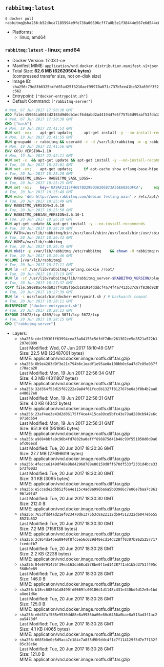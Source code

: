 ## `rabbitmq:latest`

```console
$ docker pull rabbitmq@sha256:b52dbca7185594e9fe736a06596cff7a0b5e1f38444e567e6d544c85b1d2068d
```

-	Platforms:
	-	linux; amd64

### `rabbitmq:latest` - linux; amd64

-	Docker Version: 17.03.1-ce
-	Manifest MIME: `application/vnd.docker.distribution.manifest.v2+json`
-	Total Size: **62.6 MB (62620504 bytes)**  
	(compressed transfer size, not on-disk size)
-	Image ID: `sha256:79e8fb6325bcfd65ad25f3210aef99970a071c737b5ee41be323a69ff352c562`
-	Entrypoint: `["docker-entrypoint.sh"]`
-	Default Command: `["rabbitmq-server"]`

```dockerfile
# Wed, 07 Jun 2017 17:50:38 GMT
ADD file:459661a8014d2183d9d0db1ecf6d4abd2a4419447e5f757b8d99aaf53fda13bc in / 
# Wed, 07 Jun 2017 17:50:38 GMT
CMD ["bash"]
# Mon, 19 Jun 2017 22:41:53 GMT
RUN set -ex; 	apt-get update; 	apt-get install -y --no-install-recommends 		gnupg2 		dirmngr 	; 	rm -rf /var/lib/apt/lists/*
# Mon, 19 Jun 2017 22:41:55 GMT
RUN groupadd -r rabbitmq && useradd -r -d /var/lib/rabbitmq -m -g rabbitmq rabbitmq
# Mon, 19 Jun 2017 22:41:56 GMT
ENV GOSU_VERSION=1.10
# Mon, 19 Jun 2017 22:42:11 GMT
RUN set -x 	&& apt-get update && apt-get install -y --no-install-recommends ca-certificates wget && rm -rf /var/lib/apt/lists/* 	&& wget -O /usr/local/bin/gosu "https://github.com/tianon/gosu/releases/download/$GOSU_VERSION/gosu-$(dpkg --print-architecture)" 	&& wget -O /usr/local/bin/gosu.asc "https://github.com/tianon/gosu/releases/download/$GOSU_VERSION/gosu-$(dpkg --print-architecture).asc" 	&& export GNUPGHOME="$(mktemp -d)" 	&& gpg --keyserver ha.pool.sks-keyservers.net --recv-keys B42F6819007F00F88E364FD4036A9C25BF357DD4 	&& gpg --batch --verify /usr/local/bin/gosu.asc /usr/local/bin/gosu 	&& rm -rf "$GNUPGHOME" /usr/local/bin/gosu.asc 	&& chmod +x /usr/local/bin/gosu 	&& gosu nobody true 	&& apt-get purge -y --auto-remove ca-certificates wget
# Tue, 20 Jun 2017 18:25:01 GMT
RUN set -ex; 	apt-get update; 	if apt-cache show erlang-base-hipe 2>/dev/null | grep -q 'Package: erlang-base-hipe'; then 		apt-get install -y --no-install-recommends 			erlang-base-hipe 		; 	fi; 	apt-get install -y --no-install-recommends 		erlang-asn1 		erlang-crypto 		erlang-eldap 		erlang-inets 		erlang-mnesia 		erlang-nox 		erlang-os-mon 		erlang-public-key 		erlang-ssl 		erlang-xmerl 	; 	rm -rf /var/lib/apt/lists/*
# Tue, 20 Jun 2017 18:25:20 GMT
ENV RABBITMQ_LOGS=- RABBITMQ_SASL_LOGS=-
# Tue, 20 Jun 2017 18:25:25 GMT
RUN set -ex; 	key='0A9AF2115F4687BD29803A206B73A36E6026DFCA'; 	export GNUPGHOME="$(mktemp -d)"; 	gpg --keyserver ha.pool.sks-keyservers.net --recv-keys "$key"; 	gpg --export "$key" > /etc/apt/trusted.gpg.d/rabbitmq.gpg; 	rm -rf "$GNUPGHOME"; 	apt-key list
# Tue, 20 Jun 2017 18:25:48 GMT
RUN echo 'deb http://www.rabbitmq.com/debian testing main' > /etc/apt/sources.list.d/rabbitmq.list
# Tue, 20 Jun 2017 18:25:49 GMT
ENV RABBITMQ_VERSION=3.6.10
# Tue, 20 Jun 2017 18:25:50 GMT
ENV RABBITMQ_DEBIAN_VERSION=3.6.10-1
# Tue, 20 Jun 2017 18:26:18 GMT
RUN apt-get update && apt-get install -y --no-install-recommends 		rabbitmq-server=$RABBITMQ_DEBIAN_VERSION 	&& rm -rf /var/lib/apt/lists/*
# Tue, 20 Jun 2017 18:26:19 GMT
ENV PATH=/usr/lib/rabbitmq/bin:/usr/local/sbin:/usr/local/bin:/usr/sbin:/usr/bin:/sbin:/bin
# Tue, 20 Jun 2017 18:26:43 GMT
ENV HOME=/var/lib/rabbitmq
# Tue, 20 Jun 2017 18:26:45 GMT
RUN mkdir -p /var/lib/rabbitmq /etc/rabbitmq 	&& chown -R rabbitmq:rabbitmq /var/lib/rabbitmq /etc/rabbitmq 	&& chmod -R 777 /var/lib/rabbitmq /etc/rabbitmq
# Tue, 20 Jun 2017 18:26:46 GMT
VOLUME [/var/lib/rabbitmq]
# Tue, 20 Jun 2017 18:27:11 GMT
RUN ln -sf /var/lib/rabbitmq/.erlang.cookie /root/
# Tue, 20 Jun 2017 18:27:13 GMT
RUN ln -sf /usr/lib/rabbitmq/lib/rabbitmq_server-$RABBITMQ_VERSION/plugins /plugins
# Tue, 20 Jun 2017 18:27:37 GMT
COPY file:59088ac4edb037f4105f65cb181914dddcf4a74f4a7413b37c87f830d928f955 in /usr/local/bin/ 
# Tue, 20 Jun 2017 18:27:39 GMT
RUN ln -s usr/local/bin/docker-entrypoint.sh / # backwards compat
# Tue, 20 Jun 2017 18:28:11 GMT
ENTRYPOINT ["docker-entrypoint.sh"]
# Tue, 20 Jun 2017 18:28:13 GMT
EXPOSE 25672/tcp 4369/tcp 5671/tcp 5672/tcp
# Tue, 20 Jun 2017 18:28:15 GMT
CMD ["rabbitmq-server"]
```

-	Layers:
	-	`sha256:cde19930ff63994cea33a84153c5dfdf7dbd261302ee5e8521a572b1207e0899`  
		Last Modified: Wed, 07 Jun 2017 18:10:49 GMT  
		Size: 22.5 MB (22487001 bytes)  
		MIME: application/vnd.docker.image.rootfs.diff.tar.gzip
	-	`sha256:8b9e4203d9f3e21c794b6c1eadf1e95ae0a108bb0c6a47d7c85e037fc70aca20`  
		Last Modified: Mon, 19 Jun 2017 22:56:34 GMT  
		Size: 4.3 MB (4311807 bytes)  
		MIME: application/vnd.docker.image.rootfs.diff.tar.gzip
	-	`sha256:32d364f53d15f82222a9a84f61fcc6b1327f812767be0a3f8b4b2aa8e48027e8`  
		Last Modified: Mon, 19 Jun 2017 22:56:31 GMT  
		Size: 4.0 KB (4042 bytes)  
		MIME: application/vnd.docker.image.rootfs.diff.tar.gzip
	-	`sha256:23af4ee3e43d2d06175ff4ce4415ca89ce5bfc43e79ad280cb942e6c971dd554`  
		Last Modified: Mon, 19 Jun 2017 22:56:31 GMT  
		Size: 951.9 KB (951895 bytes)  
		MIME: application/vnd.docker.image.rootfs.diff.tar.gzip
	-	`sha256:a9084bbfa9c96b4fd7802ba0afff898875d41b48c99f551850d0d9a6afc06ecd`  
		Last Modified: Tue, 20 Jun 2017 18:30:36 GMT  
		Size: 27.7 MB (27696619 bytes)  
		MIME: application/vnd.docker.image.rootfs.diff.tar.gzip
	-	`sha256:4fecce6149df48e9bd42968789e80159d8ff670df533f2331d4bce33b73f00d3`  
		Last Modified: Tue, 20 Jun 2017 18:30:30 GMT  
		Size: 3.1 KB (3095 bytes)  
		MIME: application/vnd.docker.image.rootfs.diff.tar.gzip
	-	`sha256:e5ccede2dbb52f6a4e115c4ad8a996ba6a5b03986c7e06e7baa7c86196fa0fd7`  
		Last Modified: Tue, 20 Jun 2017 18:30:30 GMT  
		Size: 212.0 B  
		MIME: application/vnd.docker.image.rootfs.diff.tar.gzip
	-	`sha256:7653fdd4ad21ef023470d61375b3c8a22112d594512322d6047eb6558521b532`  
		Last Modified: Tue, 20 Jun 2017 18:30:30 GMT  
		Size: 7.2 MB (7159138 bytes)  
		MIME: application/vnd.docker.image.rootfs.diff.tar.gzip
	-	`sha256:3c954da4bea0940f8fc5e56c629d40ecd14dc28ff0307b8625257717fcedefb7`  
		Last Modified: Tue, 20 Jun 2017 18:30:28 GMT  
		Size: 2.2 KB (2238 bytes)  
		MIME: application/vnd.docker.image.rootfs.diff.tar.gzip
	-	`sha256:84e0791435f39ea163da68cd578be0f1ed14287f1a61b5d3751f495c560b0e89`  
		Last Modified: Tue, 20 Jun 2017 18:30:28 GMT  
		Size: 146.0 B  
		MIME: application/vnd.docker.image.rootfs.diff.tar.gzip
	-	`sha256:b18ec6086b1d8490fd0669fc00186d1d1148c431e440bd6d12e5e1bda8ee1d6e`  
		Last Modified: Tue, 20 Jun 2017 18:30:28 GMT  
		Size: 125.0 B  
		MIME: application/vnd.docker.image.rootfs.diff.tar.gzip
	-	`sha256:e6d37af585e9530dd88e8a9935ba66e80c6456a0bae8a513ad3f1ac2aa5473df`  
		Last Modified: Tue, 20 Jun 2017 18:30:28 GMT  
		Size: 4.1 KB (4065 bytes)  
		MIME: application/vnd.docker.image.rootfs.diff.tar.gzip
	-	`sha256:6085b8e0e5d9aca7c184c7a8f5d9b9ddc4f1c7f114129f5d7e7f132f05c38c6e`  
		Last Modified: Tue, 20 Jun 2017 18:30:28 GMT  
		Size: 121.0 B  
		MIME: application/vnd.docker.image.rootfs.diff.tar.gzip
